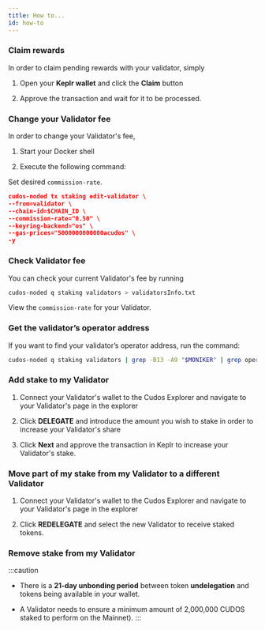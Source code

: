 ```yaml
---
title: How to...
id: how-to
---
```


### Claim rewards

In order to claim pending rewards with your validator, simply

1. Open your **Keplr wallet** and click the **Claim** button

2. Approve the transaction and wait for it to be processed.

### Change your Validator fee

In order to change your Validator's fee, 

1. Start your Docker shell

2. Execute the following command:

Set desired `commission-rate`.

```json
cudos-noded tx staking edit-validator \
--from=validator \
--chain-id=$CHAIN_ID \
--commission-rate="0.50" \
--keyring-backend="os" \
--gas-prices="5000000000000acudos" \
-y
```

### Check Validator fee

You can check your current Validator's fee by running

```bash
cudos-noded q staking validators > validatorsInfo.txt
```
View the `commission-rate` for your Validator.

### Get the validator’s operator address

If you want to find your validator’s operator address, run the command:

```bash
cudos-noded q staking validators | grep -B13 -A9 "$MONIKER" | grep operator_address
```
### Add stake to my Validator

1. Connect your Validator's wallet to the Cudos Explorer and navigate to your Validator's page in the explorer

2. Click **DELEGATE** and introduce the amount you wish to stake in order to increase your Validator's share

3. Click **Next** and approve the transaction in Keplr to increase your Validator's stake.

### Move part of my stake from my Validator to a different Validator

1. Connect your Validator's wallet to the Cudos Explorer and navigate to your Validator's page in the explorer

2. Click **REDELEGATE** and select the new Validator to receive staked tokens.

### Remove stake from my Validator

:::caution
* There is a **21-day unbonding period** between token **undelegation** and tokens being available in your wallet.

* A Validator needs to ensure a minimum amount of 2,000,000 CUDOS staked to perform on the Mainnet). 
:::


